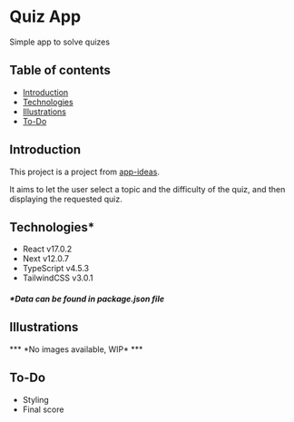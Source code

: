 # Quiz App

Simple app to solve quizes

## Table of contents
- [Introduction](#introduction)
- [Technologies](#technologies)
- [Illustrations](#illustrations)
- [To-Do](#to-do)

## Introduction
This project is a project from [app-ideas](https://github.com/rickywid/app-ideas).

It aims to let the user select a topic and the difficulty of the quiz, and then displaying the requested quiz.

## Technologies\*
- React v17.0.2
- Next v12.0.7
- TypeScript v4.5.3
- TailwindCSS v3.0.1
##### \*Data can be found in **package.json** file

## Illustrations
*** \*No images available, WIP\* ***

## To-Do
- Styling
- Final score